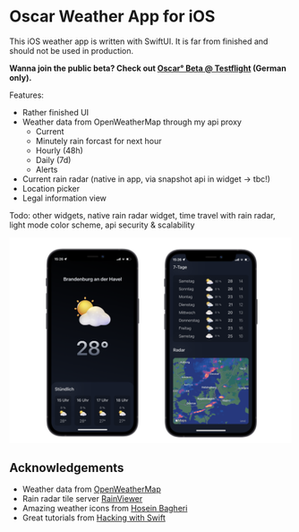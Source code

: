 # Oscar Weather App for iOS
This iOS weather app is written with SwiftUI. It is far from finished and should not be used in production.

**Wanna join the public beta? Check out [Oscar° Beta @ Testflight](https://testflight.apple.com/join/xf5iJcHh) (German only).**

Features: 
- Rather finished UI
- Weather data from OpenWeatherMap through my api proxy 
  - Current
  - Minutely rain forcast for next hour
  - Hourly (48h)
  - Daily (7d)
  - Alerts
- Current rain radar (native in app, via snapshot api in widget -> tbc!)
- Location picker
- Legal information view

Todo: other widgets, native rain radar widget, time travel with rain radar, light mode color scheme, api security & scalability

![www](img/preview.png)

## Acknowledgements 
- Weather data from [OpenWeatherMap](https://openweathermap.org)
- Rain radar tile server [RainViewer](https://www.rainviewer.com)
- Amazing weather icons from [Hosein Bagheri](https://ui8.net/hosein_bagheri/products/3d-weather-icons40)
- Great tutorials from [Hacking with Swift](https://www.hackingwithswift.com)
